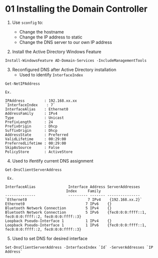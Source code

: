 # 01 Installing the Domain Controller 

1. Use `sconfig` to:
    - Change the hostname
    - Change the IP address to static
    - Change the DNS server to our own IP address

2. Install the Active Directory Windows Feature

```shell
Install-WindowsFeature AD-Domain-Services -IncludeManagementTools
```
3. Reconfigured DNS after Active Directory installation
    - Used to identify `InterfaceIndex`
```shell
Get-NetIPAddress 

Ex.

IPAddress         : 192.168.xx.xx
`InterfaceIndex    : 7`
InterfaceAlias    : Ethernet0
AddressFamily     : IPv4
Type              : Unicast
PrefixLength      : 24
PrefixOrigin      : Dhcp
SuffixOrigin      : Dhcp
AddressState      : Preferred
ValidLifetime     : 00:29:00
PreferredLifetime : 00:29:00
SkipAsSource      : False
PolicyStore       : ActiveStore
```

4. Used to ifentify current DNS assignment
```shell
Get-DnsClientServerAddress
 
 Ex. 

InterfaceAlias               Interface Address ServerAddresses
                            Index     Family
--------------               --------- ------- ---------------
`Ethernet0                            7 IPv4    {192.168.xx.2}`
Ethernet0                            7 IPv6    {}
Bluetooth Network Connection         5 IPv4    {}
Bluetooth Network Connection         5 IPv6    {fec0:0:0:ffff::1, fec0:0:0:ffff::2, fec0:0:0:ffff::3}
Loopback Pseudo-Interface 1          1 IPv4    {}
Loopback Pseudo-Interface 1          1 IPv6    {fec0:0:0:ffff::1, fec0:0:0:ffff::2, fec0:0:0:ffff::3}
```

5. Used to set DNS for desired interface
```shell
Set-DnsClientServerAddress -InterfaceIndex `Id` -ServerAddresses `IP Address`
 ```